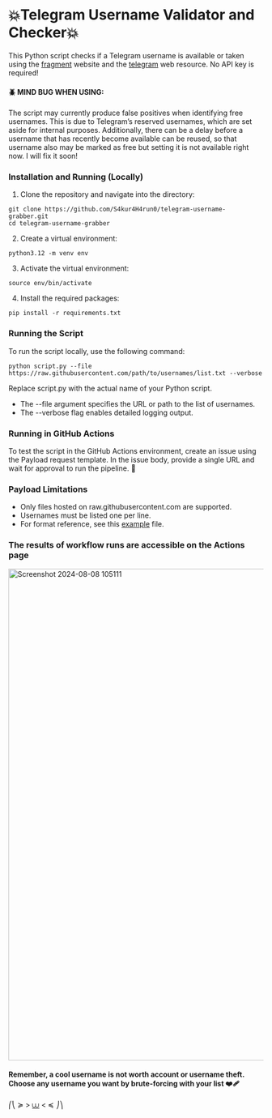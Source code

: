 # 💥Telegram Username Validator and Checker💥
This Python script checks if a Telegram username is available or taken using the [fragment](https://fragment.com/) website and the [telegram](https://t.me/) web resource. No API key is required!

#### 🪲 MIND BUG WHEN USING:
The script may currently produce false positives when identifying free usernames. This is due to Telegram’s reserved usernames, which are set aside for internal purposes. Additionally, there can be a delay before a username that has recently become available can be reused, so that username also may be marked as free but setting it is not available right now. I will fix it soon!

### Installation and Running (Locally)
1. Clone the repository and navigate into the directory:
```
git clone https://github.com/S4kur4H4run0/telegram-username-grabber.git
cd telegram-username-grabber
```
2. Create a virtual environment:
```
python3.12 -m venv env
```

3. Activate the virtual environment:
```
source env/bin/activate
```

4. Install the required packages:
```
pip install -r requirements.txt
```

### Running the Script
To run the script locally, use the following command:

`python script.py --file https://raw.githubusercontent.com/path/to/usernames/list.txt --verbose`

Replace script.py with the actual name of your Python script.

- The --file argument specifies the URL or path to the list of usernames.
- The --verbose flag enables detailed logging output.

### Running in GitHub Actions
To test the script in the GitHub Actions environment, create an issue using the Payload request template. In the issue body, provide a single URL and wait for approval to run the pipeline. 🥏

### Payload Limitations

- Only files hosted on raw.githubusercontent.com are supported.
- Usernames must be listed one per line.
- For format reference, see this [example](https://raw.githubusercontent.com/danielmiessler/SecLists/master/Usernames/Names/names.txt) file.

### The results of workflow runs are accessible on the Actions page

[<img width="971" alt="Screenshot 2024-08-08 105111" src="https://github.com/user-attachments/assets/6f732206-ad69-40b6-b2d1-b8729f19a848">](https://github.com/fxcksh/telegram-username-grabber/actions/runs/10307476989)

#### Remember, a cool username is not worth account or username theft. Choose any username you want by brute-forcing with your list ❤️‍🩹

             
⎛⎝ ≽ > [⩊](https://t.me/+ICPFhQ-JTGhmZjc6) < ≼ ⎠⎞
        

